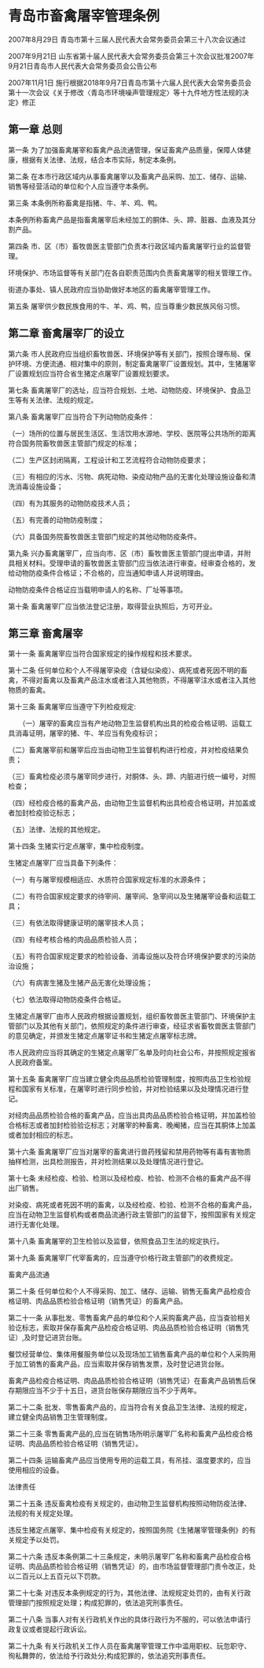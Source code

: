 # 青岛市畜禽屠宰管理条例

2007年8月29日 青岛市第十三届人民代表大会常务委员会第三十八次会议通过

2007年9月21日 山东省第十届人民代表大会常务委员会第三十次会议批准2007年9月21日青岛市人民代表大会常务委员会公告公布

2007年11月1日 施行根据2018年9月7日青岛市第十六届人民代表大会常务委员会第十一次会议《关于修改〈青岛市环境噪声管理规定〉等十九件地方性法规的决定》修正

<!-- INFO END -->

## 第一章 总则

第一条 为了加强畜禽屠宰和畜禽产品流通管理，保证畜禽产品质量，保障人体健康，根据有关法律、法规，结合本市实际，制定本条例。

第二条 在本市行政区域内从事畜禽屠宰以及畜禽产品采购、加工、储存、运输、销售等经营活动的单位和个人应当遵守本条例。

第三条 本条例所称畜禽是指猪、牛、羊、鸡、鸭。

本条例所称畜禽产品是指畜禽屠宰后未经加工的胴体、头、蹄、脏器、血液及其分割产品。

第四条 市、区（市）畜牧兽医主管部门负责本行政区域内畜禽屠宰行业的监督管理。

环境保护、市场监督等有关部门在各自职责范围内负责畜禽屠宰的相关管理工作。

街道办事处、镇人民政府应当协助做好本地区的畜禽屠宰管理工作。

第五条 屠宰供少数民族食用的牛、羊、鸡、鸭，应当尊重少数民族风俗习惯。

## 第二章 畜禽屠宰厂的设立

第六条 市人民政府应当组织畜牧兽医、环境保护等有关部门，按照合理布局、保护环境、方便流通、相对集中的原则，制定畜禽屠宰厂设置规划。其中，生猪屠宰厂设置规划应当符合省生猪定点屠宰厂设置规划要求。

第七条 畜禽屠宰厂的选址，应当符合规划、土地、动物防疫、环境保护、食品卫生等有关法律、法规的规定。

第八条 畜禽屠宰厂应当符合下列动物防疫条件：

（一）场所的位置与居民生活区、生活饮用水源地、学校、医院等公共场所的距离符合国务院畜牧兽医主管部门规定的标准；

（二）生产区封闭隔离，工程设计和工艺流程符合动物防疫要求；

（三）有相应的污水、污物、病死动物、染疫动物产品的无害化处理设施设备和清洗消毒设施设备；

（四）有为其服务的动物防疫技术人员；

（五）有完善的动物防疫制度；

（六）具备国务院畜牧兽医主管部门规定的其他动物防疫条件。

第九条 兴办畜禽屠宰厂，应当向市、区（市）畜牧兽医主管部门提出申请，并附具相关材料。受理申请的畜牧兽医主管部门应当依法进行审查。经审查合格的，发给动物防疫条件合格证；不合格的，应当通知申请人并说明理由。

动物防疫条件合格证应当载明申请人的名称、厂址等事项。

第十条 畜禽屠宰厂应当依法登记注册，取得营业执照后，方可开业。

## 第三章 畜禽屠宰

第十一条 畜禽屠宰应当符合国家规定的操作规程和技术要求。

第十二条 任何单位和个人不得屠宰染疫（含疑似染疫）、病死或者死因不明的畜禽，不得对畜禽以及畜禽产品注水或者注入其他物质，不得屠宰注水或者注入其他物质的畜禽。

第十三条 畜禽屠宰应当遵守下列检疫规定:

　　（一）屠宰的畜禽应当有产地动物卫生监督机构出具的检疫合格证明、运载工具消毒证明，屠宰的猪、牛、羊应当有免疫标识；

（二）畜禽屠宰前和屠宰后应当由动物卫生监督机构进行检疫，并对检疫结果负责；

（三）畜禽检疫必须与屠宰同步进行，对胴体、头、蹄、内脏进行统一编号，对照检查；

（四）经检疫合格的畜禽产品，由动物卫生监督机构出具检疫合格证明，并加盖或者加封检疫验讫标志；

（五）法律、法规的其他规定。

第十四条 生猪实行定点屠宰，集中检疫制度。

生猪定点屠宰厂应当具备下列条件：

（一）有与屠宰规模相适应、水质符合国家规定标准的水源条件；

（二）有符合国家规定要求的待宰间、屠宰间、急宰间以及生猪屠宰设备和运载工具；

（三）有依法取得健康证明的屠宰技术人员；

（四）有经考核合格的肉品品质检验人员；

（五）有符合国家规定要求的检验设备、消毒设施以及符合环境保护要求的污染防治设施；

（六）有病害生猪及生猪产品无害化处理设施；

（七）依法取得动物防疫条件合格证。

生猪定点屠宰厂由市人民政府根据设置规划，组织畜牧兽医主管部门、环境保护主管部门以及其他有关部门，依照规定的条件进行审查，经征求省畜牧兽医主管部门的意见确定，并颁发生猪定点屠宰证书和生猪定点屠宰标志牌。

市人民政府应当将其确定的生猪定点屠宰厂名单及时向社会公布，并按照规定报省人民政府备案。

第十五条 畜禽屠宰厂应当建立健全肉品品质检验管理制度，按照肉品卫生检验规程和国家有关标准，在屠宰时进行同步检验，并对检验结果以及处理情况进行登记。

对经肉品品质检验合格的畜禽产品，应当出具肉品品质检验合格证明，并加盖检验合格标志或者加封检验验讫标志；对屠宰的种畜禽、晚阉猪，应当在其胴体上加盖或者加封相应的标志。

第十六条 畜禽屠宰厂应当对屠宰的畜禽进行兽药残留和禁用药物等有毒有害物质抽样检测，出具检测报告，并对检测结果以及处理情况进行登记。

第十七条 未经检疫、检验、检测以及经检疫、检验、检测不合格的畜禽产品不得出厂销售。

对染疫、病死或者死因不明的畜禽，以及经检疫、检验、检测不合格的畜禽产品，应当在动物卫生监督机构或者商品流通行政主管部门的监督下，按照国家有关规定进行无害化处理。

第十八条 畜禽屠宰的卫生检验以及监督，依照食品卫生法的规定执行。

第十九条 畜禽屠宰厂代宰畜禽的，应当遵守价格行政主管部门的收费规定。

畜禽产品流通

第二十条 任何单位和个人不得采购、加工、储存、运输、销售无畜禽产品检疫合格证明、肉品品质检验合格证明（销售凭证）的畜禽产品。

第二十一条 从事批发、零售畜禽产品的单位和个人采购畜禽产品，应当查验相关验讫标志，索取并保存畜禽产品检疫合格证明、肉品品质检验合格证明（销售凭证）,及时登记进货台账。

餐饮经营单位、集体用餐服务单位以及现场加工销售畜禽产品的单位和个人采购用于加工销售的畜禽产品，应当索取并保存销售发票，及时登记进货台账。

畜禽产品检疫合格证明、肉品品质检验合格证明（销售凭证）在畜禽产品销售后保存期限应当不少于十五日，进货台账保存期限应当不少于两年。

第二十二条 批发、零售畜禽产品的，应当符合有关食品卫生法律、法规的规定，建立健全肉品销售卫生管理制度。

第二十三条 零售畜禽产品的,应当在销售场所明示屠宰厂名称和畜禽产品检疫合格证明、肉品品质检验合格证明（销售凭证）。

第二十四条 运输畜禽产品应当使用专用的运载工具，有吊挂、温度要求的，应当使用相应的设备。

法律责任

第二十五条 违反畜禽检疫有关规定的，由动物卫生监督机构按照动物防疫法律、法规的有关规定处理。

违反生猪定点屠宰、集中检疫有关规定的，按照国务院《生猪屠宰管理条例》的有关规定予以处罚。

第二十六条 违反本条例第二十三条规定，未明示屠宰厂名称和畜禽产品检疫合格证明、肉品品质检验合格证明（销售凭证）的，由市场监督管理部门责令改正，处以二百元以上五百元以下罚款。

第二十七条 对违反本条例规定的行为，其他法律、法规规定处罚的，由有关行政管理部门按照规定处理；构成犯罪的，依法追究刑事责任。

第二十八条 当事人对有关行政机关作出的具体行政行为不服的，可以依法申请行政复议或者提起行政诉讼。

第二十九条 有关行政机关工作人员在畜禽屠宰管理工作中滥用职权、玩忽职守、徇私舞弊的，依法给予行政处分;构成犯罪的，依法追究刑事责任。